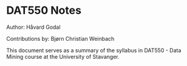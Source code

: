 # DAT550 Notes

Author: Håvard Godal

Contributions by: Bjørn Christian Weinbach

This document serves as a summary of the syllabus in DAT550 - Data Mining course at the University of Stavanger.